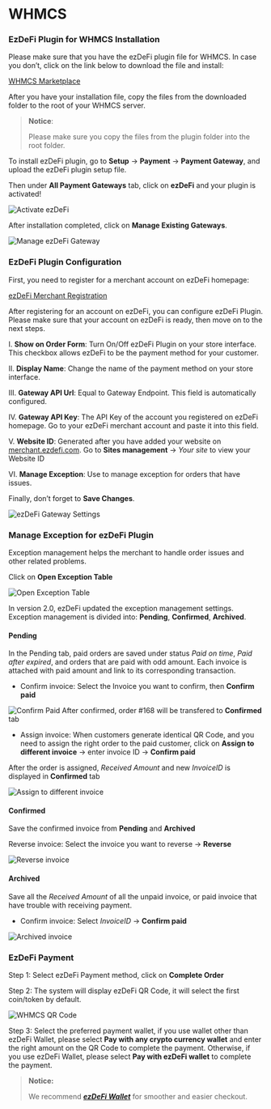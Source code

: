 # WHMCS

### EzDeFi Plugin for WHMCS Installation

Please make sure that you have the ezDeFi plugin file for WHMCS. In case you don’t, click on the link below to download the file and install:

[WHMCS Marketplace](https://marketplace.whmcs.com/product/5231)

After you have your installation file, copy the files from the downloaded folder to the root of your WHMCS server.
> **Notice**:
>
> Please make sure you copy the files from the plugin folder into the root folder.

To install ezDeFi plugin, go to **Setup** -> **Payment** -> **Payment Gateway**, and upload the ezDeFi plugin setup file.

Then under **All Payment Gateways** tab, click on **ezDeFi** and your plugin is activated!

![Activate ezDeFi](../../img/whmcs-actv.png "Activate ezDeFi")

After installation completed, click on **Manage Existing Gateways**.

![Manage ezDeFi Gateway](../../img/whmcs-manage.png "Manage ezDeFi Gateway")

### EzDeFi Plugin Configuration

First, you need to register for a merchant account on ezDeFi homepage:

[ezDeFi Merchant Registration](https://merchant.ezdefi.com/register?utm_source=docs)

After registering for an account on ezDeFi, you can configure ezDeFi Plugin. Please make sure that your account on ezDeFi is ready, then move on to the next steps.


I. **Show on Order Form**: Turn On/Off ezDeFi Plugin on your store interface. This checkbox allows ezDeFi to be the payment method for your customer.

II. **Display Name**: Change the name of the payment method on your store interface.

III. **Gateway API Url**: Equal to Gateway Endpoint. This field is automatically configured.

IV. **Gateway API Key**: The API Key of the account you registered on ezDeFi homepage. Go to your ezDeFi merchant account and paste it into this field.

V. **Website ID**: Generated after you have added your website on [merchant.ezdefi.com](https://merchant.ezdefi.com/). Go to **Sites management** -> *Your site* to view your Website ID

VI. **Manage Exception**: Use to manage exception for orders that have issues.  

Finally, don’t forget to **Save Changes**.

![ezDeFi Gateway Settings](../../img/whmcs-setting.png "ezDeFi Gateway Settings")

### Manage Exception for ezDeFi Plugin

Exception management helps the merchant to handle order issues and other related problems.

Click on **Open Exception Table**

![Open Exception Table](../../img/whmcs-exception.png "Open Exception Table")

In version 2.0, ezDeFi updated the exception management settings. Exception management is divided into: **Pending**, **Confirmed**, **Archived**.

#### Pending

In the Pending tab, paid orders are saved under status *Paid on time*, *Paid after expired*, and orders that are paid with odd amount. Each invoice is attached with paid amount and link to its corresponding transaction.

* Confirm invoice: Select the Invoice you want to confirm, then **Confirm paid**

![Confirm Paid](../../img/whmcs-exception1.png "Confirm Paid")
After confirmed, order #168 will be transfered to **Confirmed** tab

* Assign invoice: When customers generate identical QR Code, and you need to assign the right order to the paid customer, click on **Assign to different invoice** -> enter invoice ID -> **Confirm paid**

After the order is assigned, *Received Amount* and new *InvoiceID* is displayed in **Confirmed** tab

![Assign to different invoice](../../img/whmcs-exception2.png "Assign to different invoice")

#### Confirmed

Save the confirmed invoice from **Pending** and **Archived**

Reverse invoice: Select the invoice you want to reverse -> **Reverse**

![Reverse invoice](../../img/whmcs-exception3.png "Reverse invoice")

#### Archived

Save all the *Received Amount* of all the unpaid invoice, or paid invoice that have trouble with receiving payment.

* Confirm invoice: Select *InvoiceID* -> **Confirm paid**

![Archived invoice](../../img/whmcs-exception4.png "Archived invoice")

### EzDeFi Payment

Step 1: Select ezDeFi Payment method, click on **Complete Order**

Step 2: The system will display ezDeFi QR Code, it will select the first coin/token by default.

![WHMCS QR Code](../../img/whmcs-qr.png "WHMCS QR Code")

Step 3: Select the preferred payment wallet, if you use wallet other than ezDeFi Wallet, please select **Pay with any crypto currency wallet** and enter the right amount on the QR Code to complete the payment. Otherwise, if you use ezDeFi Wallet, please select **Pay with ezDeFi wallet** to complete the payment.

> **Notice:** 
> 
> We recommend ***[ezDeFi Wallet](https://ezdefi.com/wallet/)*** for smoother and easier checkout.
